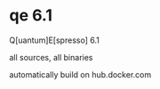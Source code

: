 # qe 6.1
Q[uantum]E[spresso] 6.1 

all sources, all binaries

automatically build on hub.docker.com

